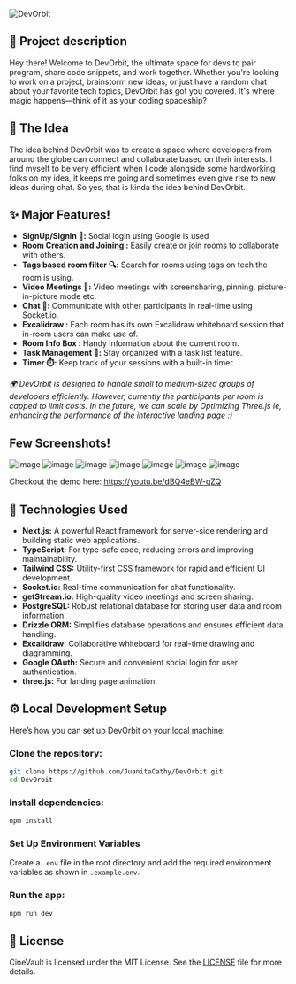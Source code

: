 ![DevOrbit](https://socialify.git.ci/JuanitaCathy/DevOrbit/image?description=1&descriptionEditable=Where%20developers%20collide%20and%20create.%20%F0%9F%9A%80&font=Source%20Code%20Pro&language=1&name=1&owner=1&pattern=Circuit%20Board&theme=Dark)

## 💫 Project description
Hey there! Welcome to DevOrbit, the ultimate space for devs to pair program, share code snippets, and work together. Whether you're looking to work on a project, brainstorm new ideas, or just have a random chat about your favorite tech topics, DevOrbit has got you covered. It's where magic happens—think of it as your coding spaceship?

## 🚀 The Idea
The idea behind DevOrbit was to create a space where developers from around the globe can connect and collaborate based on their interests. I find myself to be very efficient when I code alongside some hardworking folks on my idea, it keeps me going and sometimes even give rise to new ideas during chat. So yes, that is kinda the idea behind DevOrbit.

## ✨ Major Features! 

- **SignUp/SignIn 🔐:** Social login using Google is used
- **Room Creation and Joining :** Easily create or join rooms to collaborate with others.
- **Tags based room filter 🔍:** Search for rooms using tags on tech the room is using.
- **Video Meetings 🎥:** Video meetings with screensharing, pinning, picture-in-picture mode etc.
- **Chat 💬:** Communicate with other participants in real-time using Socket.io.
- **Excalidraw :** Each room has its own Excalidraw whiteboard session that in-room users can make use of.
- **Room Info Box :** Handy information about the current room.
- **Task Management 📝:** Stay organized with a task list feature.
- **Timer ⏱️:** Keep track of your sessions with a built-in timer.

*🌍 DevOrbit is designed to handle small to medium-sized groups of developers efficiently. However, currently the participants per room is capped to limit costs. In the future, we can scale by Optimizing Three.js ie, enhancing the performance of the interactive landing page :)*

## Few Screenshots!

![image](https://github.com/JuanitaCathy/DevOrbit/assets/114871036/4ee6e889-2708-4b36-8078-a460341fb2e7)
![image](https://github.com/JuanitaCathy/DevOrbit/assets/114871036/d156dea5-e746-4321-9609-4c60c0867e08)
![image](https://github.com/JuanitaCathy/DevOrbit/assets/114871036/d1057fd3-7547-4ad7-a123-ef5d859fb967)
![image](https://github.com/JuanitaCathy/DevOrbit/assets/114871036/50d0b48d-2683-4092-a31c-74abf9b385a6)
![image](https://github.com/JuanitaCathy/DevOrbit/assets/114871036/4f9b1ce3-8a25-4273-8e35-01ba04d05607)
![image](https://github.com/JuanitaCathy/DevOrbit/assets/114871036/331ae295-242f-4c75-964d-d457c703b632)
![image](https://github.com/JuanitaCathy/DevOrbit/assets/114871036/d5104ce5-381e-44ae-b7bc-f1652f5fe9e3)

Checkout the demo here: https://youtu.be/dBQ4eBW-qZQ

## 🌟 Technologies Used

- **Next.js:** A powerful React framework for server-side rendering and building static web applications.
- **TypeScript:** For type-safe code, reducing errors and improving maintainability.
- **Tailwind CSS:** Utility-first CSS framework for rapid and efficient UI development.
- **Socket.io:** Real-time communication for chat functionality.
- **getStream.io:** High-quality video meetings and screen sharing.
- **PostgreSQL:** Robust relational database for storing user data and room information.
- **Drizzle ORM:** Simplifies database operations and ensures efficient data handling.
- **Excalidraw:** Collaborative whiteboard for real-time drawing and diagramming.
- **Google OAuth:** Secure and convenient social login for user authentication.
- **three.js:** For landing page animation.


## ⚙️ Local Development Setup

Here’s how you can set up DevOrbit on your local machine:

### Clone the repository:

```sh
git clone https://github.com/JuanitaCathy/DevOrbit.git
cd DevOrbit
```
### Install dependencies:

```sh
npm install
```

### Set Up Environment Variables
Create a `.env` file in the root directory and add the required environment variables as shown in `.example.env`.

### Run the app:
```sh
npm run dev
```



## 📜 License
CineVault is licensed under the MIT License. See the [LICENSE](LICENSE) file for more details.
